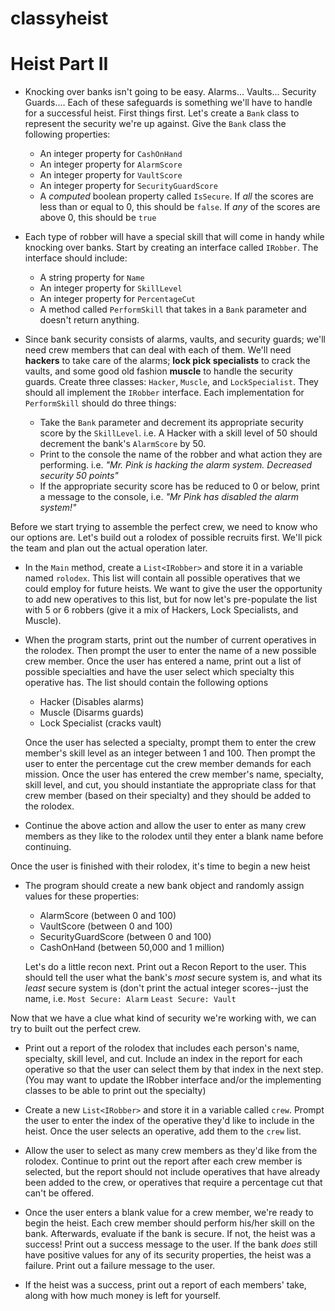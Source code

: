 # classyheist

# Heist Part II

- Knocking over banks isn't going to be easy. Alarms... Vaults... Security Guards.... Each of these safeguards is something we'll have to handle for a successful heist. First things first. Let's create a `Bank` class to represent the security we're up against. Give the `Bank` class the following properties:
  - An integer property for `CashOnHand`
  - An integer property for `AlarmScore`
  - An integer property for `VaultScore`
  - An integer property for `SecurityGuardScore`
  - A _computed_ boolean property called `IsSecure`. If _all_ the scores are less than or equal to 0, this should be `false`. If _any_ of the scores are above 0, this should be `true`

- Each type of robber will have a special skill that will come in handy while knocking over banks. Start by creating an interface called `IRobber`. The interface should include: 
  - A string property for `Name`
  - An integer property for `SkillLevel`
  - An integer property for `PercentageCut`
  - A method called `PerformSkill` that takes in a `Bank` parameter and doesn't return anything.

- Since bank security consists of alarms, vaults, and security guards; we'll need crew members that can deal with each of them. We'll need **hackers** to take care of the alarms; **lock pick specialists** to crack the vaults, and some good old fashion **muscle** to handle the security guards. Create three classes: `Hacker`, `Muscle`, and `LockSpecialist`. They should all implement the `IRobber` interface. Each implementation for `PerformSkill` should do three things:
    - Take the `Bank` parameter and decrement its appropriate security score by the `SkillLevel`. i.e. A Hacker with a skill level of 50 should decrement the bank's `AlarmScore` by 50.
    - Print to the console the name of the robber and what action they are performing. i.e. _"Mr. Pink is hacking the alarm system. Decreased security 50 points"_
    - If the appropriate security score has be reduced to 0 or below, print a message to the console, i.e. _"Mr Pink has disabled the alarm system!"_

Before we start trying to assemble the perfect crew, we need to know who our options are. Let's build out a rolodex of possible recruits first. We'll pick the team and plan out the actual operation later.

- In the `Main` method, create a `List<IRobber>` and store it in a variable named `rolodex`. This list will contain all possible operatives that we could employ for future heists. We want to give the user the opportunity to add new operatives to this list, but for now let's pre-populate the list with 5 or 6 robbers (give it a mix of Hackers, Lock Specialists, and Muscle).

- When the program starts, print out the number of current operatives in the rolodex. Then prompt the user to enter the name of a new possible crew member. Once the user has entered a name, print out a list of possible specialties and have the user select which specialty this operative has. The list should contain the following options
  - Hacker (Disables alarms)
  - Muscle (Disarms guards)
  - Lock Specialist (cracks vault)
  
  Once the user has selected a specialty, prompt them to enter the crew member's skill level as an integer between 1 and 100. Then prompt the user to enter the percentage cut the crew member demands for each mission. Once the user has entered the crew member's name, specialty, skill level, and cut, you should instantiate the appropriate class for that crew member (based on their specialty) and they should be added to the rolodex.
  
- Continue the above action and allow the user to enter as many crew members as they like to the rolodex until they enter a blank name before continuing.

Once the user is finished with their rolodex, it's time to begin a new heist

- The program should create a new bank object and randomly assign values for these properties:
  - AlarmScore (between 0 and 100)
  - VaultScore (between 0 and 100)
  - SecurityGuardScore (between 0 and 100)
  - CashOnHand (between 50,000 and 1 million)
  
  Let's do a little recon next. Print out a Recon Report to the user. This should tell the user what the bank's _most_ secure system is, and what its _least_ secure system is (don't print the actual integer scores--just the name, i.e. `Most Secure: Alarm` `Least Secure: Vault`
  
Now that we have a clue what kind of security we're working with, we can try to built out the perfect crew. 

- Print out a report of the rolodex that includes each person's name, specialty, skill level, and cut. Include an index in the report for each operative so that the user can select them by that index in the next step. (You may want to update the IRobber interface and/or the implementing classes to be able to print out the specialty) 

- Create a new `List<IRobber>` and store it in a variable called `crew`. Prompt the user to enter the index of the operative they'd like to include in the heist. Once the user selects an operative, add them to the `crew` list.
  
- Allow the user to select as many crew members as they'd like from the rolodex. Continue to print out the report after each crew member is selected, but the report should not include operatives that have already been added to the crew, or operatives that require a percentage cut that can't be offered.

- Once the user enters a blank value for a crew member, we're ready to begin the heist. Each crew member should perform his/her skill on the bank. Afterwards, evaluate if the bank is secure. If not, the heist was a success! Print out a success message to the user. If the bank _does_ still have positive values for any of its security properties, the heist was a failure. Print out a failure message to the user.

- If the heist was a success, print out a report of each members' take, along with how much money is left for yourself.

